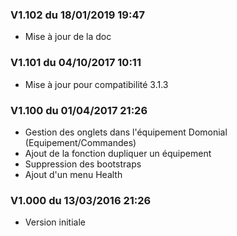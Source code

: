 ### V1.102 du 18/01/2019 19:47
-   Mise à jour de la doc

### V1.101 du 04/10/2017 10:11
-   Mise à jour pour compatibilité 3.1.3

### V1.100 du 01/04/2017 21:26
-   Gestion des onglets dans l'équipement Domonial (Equipement/Commandes)
-   Ajout de la fonction dupliquer un équipement
-   Suppression des bootstraps
-   Ajout d'un menu Health

### V1.000 du 13/03/2016 21:26
-   Version initiale





